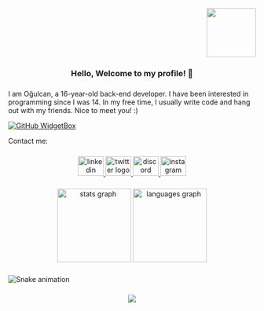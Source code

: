 <div align="right">
  <img height="100" src="https://i.imgflip.com/65efzo.gif"  />
</div>

###

<h3 align="center">Hello, Welcome to my profile! 👋</h3>

###

<p align="left"></p>

###

<p align="left">I am Oğulcan, a 16-year-old back-end developer. I have been interested in programming since I was 14. In my free time, I usually write code and hang out with my friends. Nice to meet you! :)</p>




[![GitHub WidgetBox](https://github-widgetbox.vercel.app/api/skills?languages=js,ts,python,go,bash,json,mysql&theme=darkmode)](https://github.com/ogulcan-dev)


<p align="left">Contact me:</p>

###

<div align="center">
  <a href="https://www.linkedin.com/in/o%C4%9Fulcan%C3%B6/" target="_blank">
    <img src="https://raw.githubusercontent.com/maurodesouza/profile-readme-generator/master/src/assets/icons/social/linkedin/default.svg" width="52" height="40" alt="linkedin logo"  />
  </a>
  <a href="https://twitter.com/ogulcanztrk1" target="_blank">
    <img src="https://raw.githubusercontent.com/maurodesouza/profile-readme-generator/master/src/assets/icons/social/twitter/default.svg" width="52" height="40" alt="twitter logo"  />
  </a>
  <a href="https://discord.com/users/1047222762638422137" target="_blank">
    <img src="https://raw.githubusercontent.com/maurodesouza/profile-readme-generator/master/src/assets/icons/social/discord/default.svg" width="52" height="40" alt="discord logo"  />
  </a>
  <a href="https://instagram.com/ogulcanztrk" target="_blank">
    <img src="https://raw.githubusercontent.com/maurodesouza/profile-readme-generator/master/src/assets/icons/social/instagram/default.svg" width="52" height="40" alt="instagram logo"  />
  </a>
</div>

###

<p align="left"></p>

###

<div align="center">
  <img src="https://github-readme-stats.vercel.app/api?hide_title=false&hide_rank=false&show_icons=true&include_all_commits=true&count_private=true&disable_animations=false&theme=vue-dark&locale=en&hide_border=false&username=ogulcan-dev" height="150" alt="stats graph"  />
  <img src="https://github-readme-stats.vercel.app/api/top-langs?locale=en&hide_title=false&layout=compact&card_width=320&langs_count=5&theme=vue-dark&hide_border=false&username=ogulcan-dev" height="150" alt="languages graph"  />
</div>

###

<p align="left"></p>

###

<img src="https://github.com/ogulcan-dev/ogulcan-dev/blob/output/snake.svg" alt="Snake animation" />

###

<p align="left"></p>

###

<div align="center">
  <img src="https://profile-counter.glitch.me/ogulcan-dev/count.svg?"  />
</div>

###
